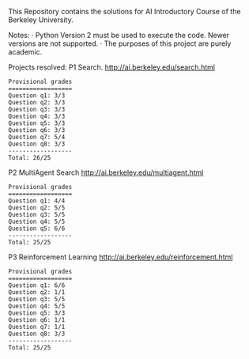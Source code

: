 ﻿This Repository contains the solutions for AI Introductory Course of the Berkeley University. 

Notes:
· Python Version 2 must be used to execute the code. Newer versions are not supported.
· The purposes of this project are purely academic.

Projects resolved:
  P1 Search. http://ai.berkeley.edu/search.html

	Provisional grades
	==================
	Question q1: 3/3
	Question q2: 3/3
	Question q3: 3/3
	Question q4: 3/3
	Question q5: 3/3
	Question q6: 3/3
	Question q7: 5/4
	Question q8: 3/3
	------------------
	Total: 26/25
	
  
  P2 MultiAgent Search http://ai.berkeley.edu/multiagent.html
	
	Provisional grades
	==================
	Question q1: 4/4
	Question q2: 5/5
	Question q3: 5/5
	Question q4: 5/5
	Question q5: 6/6
	------------------
	Total: 25/25

  
  P3 Reinforcement Learning http://ai.berkeley.edu/reinforcement.html

	Provisional grades
	==================
	Question q1: 6/6
	Question q2: 1/1
	Question q3: 5/5
	Question q4: 5/5
	Question q5: 3/3
	Question q6: 1/1
	Question q7: 1/1
	Question q8: 3/3
	------------------
	Total: 25/25

 

